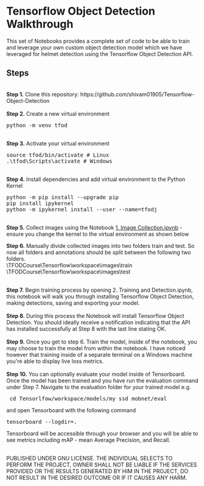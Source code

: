 # Tensorflow Object Detection Walkthrough
<p>This set of Notebooks provides a complete set of code to be able to train and leverage your own custom object detection model which we have leveraged for helmet detection using the Tensorflow Object Detection API.

## Steps
<br />
<b>Step 1.</b> Clone this repository: https://github.com/shivam01905/Tensorflow-Object-Detection
<br/><br/>
<b>Step 2.</b> Create a new virtual environment 
<pre>
python -m venv tfod
</pre> 
<br/>
<b>Step 3.</b> Activate your virtual environment
<pre>
source tfod/bin/activate # Linux
.\tfod\Scripts\activate # Windows 
</pre>
<br/>
<b>Step 4.</b> Install dependencies and add virtual environment to the Python Kernel
<pre>
python -m pip install --upgrade pip
pip install ipykernel
python -m ipykernel install --user --name=tfodj
</pre>
<br/>
<b>Step 5.</b> Collect images using the Notebook <a href=>1. Image Collection.ipynb</a> - ensure you change the kernel to the virtual environment as shown below
<br/>

<b>Step 6.</b> Manually divide collected images into two folders train and test. So now all folders and annotations should be split between the following two folders. <br/>
\TFODCourse\Tensorflow\workspace\images\train<br />
\TFODCourse\Tensorflow\workspace\images\test
<br/>

<br />
<b>Step 7.</b> Begin training process by opening 2. Training and Detection.ipynb</a>, this notebook will walk you through installing Tensorflow Object Detection, making detections, saving and exporting your model. 
<br/>
<br/>
<b>Step 8.</b> During this process the Notebook will install Tensorflow Object Detection. You should ideally receive a notification indicating that the API has installed successfully at Step 8 with the last line stating OK. 
<br/>
<br/>
<b>Step 9.</b> Once you get to step 6. Train the model, inside of the notebook, you may choose to train the model from within the notebook. I have noticed however that training inside of a separate terminal on a Windows machine you're able to display live loss metrics.
<br />
<br/>
<b>Step 10.</b> You can optionally evaluate your model inside of Tensorboard. Once the model has been trained and you have run the evaluation command under Step 7. Navigate to the evaluation folder for your trained model e.g. 
<pre> cd Tensorlfow/workspace/models/my_ssd_mobnet/eval</pre> 
and open Tensorboard with the following command
<pre>tensorboard --logdir=. </pre>
Tensorboard will be accessible through your browser and you will be able to see metrics including mAP - mean Average Precision, and Recall.
<br />
<br/>

PUBLISHED UNDER GNU LICENSE. THE INDIVIDUAL SELECTS TO PERFORM THE PROJECT, OWNER SHALL NOT BE LIABLE IF THE SERVICES PROVIDED OR THE RESULTS GENERATED BY HIM IN THE PROJECT, DO NOT RESULT IN THE DESIRED OUTCOME OR IF IT CAUSES ANY HARM.

